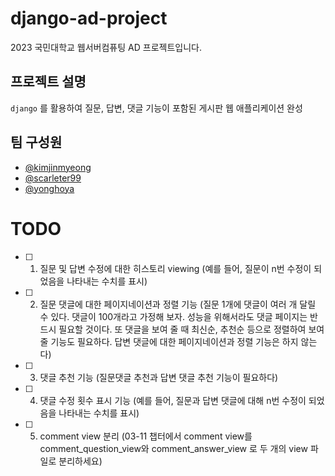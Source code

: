 # django-ad-project
2023 국민대학교 웹서버컴퓨팅 AD 프로젝트입니다.

## 프로젝트 설명
`django` 를 활용하여 질문, 답변, 댓글 기능이 포함된 게시판 웹 애플리케이션 완성

## 팀 구성원
- [@kimjinmyeong](https://github.com/kimjinmyeong)
- [@scarleter99](https://github.com/scarleter99)
- [@yonghoya](https://github.com/yonghoya)

# TODO 
- [ ] 1. 질문 및 답변 수정에 대한 히스토리 viewing (예를 들어, 질문이 n번 수정이 되었음을 나타내는 수치를 표시)

- [ ] 2. 질문 댓글에 대한 페이지네이션과 정렬 기능 (질문 1개에 댓글이 여러 개 달릴 수 있다. 댓글이 100개라고 가정해 보자. 성능을 위해서라도 댓글 페이지는 반드시 필요할 것이다. 또 댓글을 보여 줄 때 최신순, 추천순 등으로 정렬하여 보여줄 기능도 필요하다. 답변 댓글에 대한 페이지네이션과 정렬 기능은 하지 않는다)

- [ ] 3. 댓글 추천 기능 (질문댓글 추천과 답변 댓글 추천 기능이 필요하다)

- [ ] 4. 댓글 수정 횟수 표시 기능   (예를 들어, 질문과 답변 댓글에 대해 n번 수정이 되었음을 나타내는 수치를 표시)

- [ ] 5. comment view 분리 (03-11 챕터에서 comment view를 comment_question_view와  comment_answer_view 로 두 개의 view 파일로 분리하세요)
